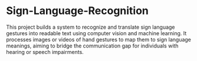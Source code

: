 # Sign-Language-Recognition
This project builds a system to recognize and translate sign language gestures into readable text using computer vision and machine learning. It processes images or videos of hand gestures to map them to sign language meanings, aiming to bridge the communication gap for individuals with hearing or speech impairments.
